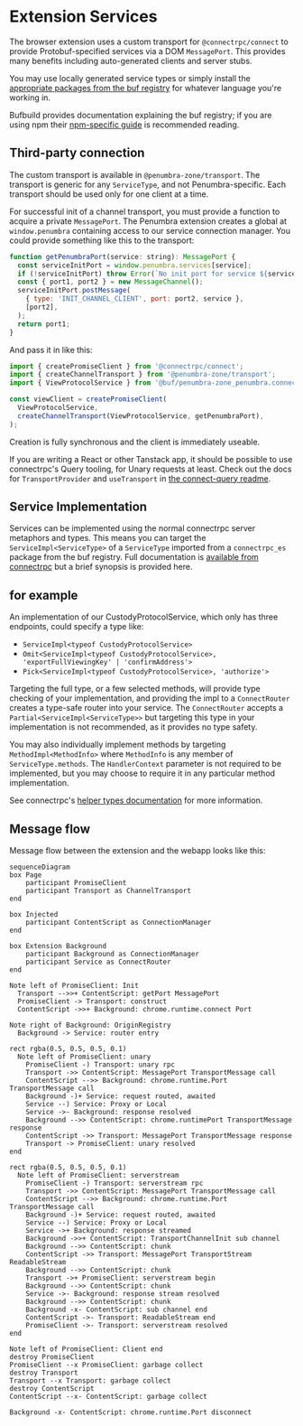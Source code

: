 # Extension Services

The browser extension uses a custom transport for `@connectrpc/connect` to
provide Protobuf-specified services via a DOM `MessagePort`. This provides many
benefits including auto-generated clients and server stubs.

You may use locally generated service types or simply install the [appropriate
packages from the buf
registry](https://buf.build/penumbra-zone/penumbra/sdks/main) for whatever
language you're working in.

Bufbuild provides documentation explaining the buf registry; if you are using
npm their [npm-specific guide](https://buf.build/docs/bsr/generated-sdks/npm) is
recommended reading.

## Third-party connection

The custom transport is available in `@penumbra-zone/transport`. The transport
is generic for any `ServiceType`, and not Penumbra-specific. Each transport should
be used only for one client at a time.

For successful init of a channel transport, you must provide a function to
acquire a private `MessagePort`. The Penumbra extension creates a global at
`window.penumbra` containing access to our service connection manager. You could
provide something like this to the transport:

```javascript
function getPenumbraPort(service: string): MessagePort {
  const serviceInitPort = window.penumbra.services[service];
  if (!serviceInitPort) throw Error(`No init port for service ${service}`);
  const { port1, port2 } = new MessageChannel();
  serviceInitPort.postMessage(
    { type: 'INIT_CHANNEL_CLIENT', port: port2, service },
    [port2],
  );
  return port1;
}
```

And pass it in like this:

```javascript
import { createPromiseClient } from '@connectrpc/connect';
import { createChannelTransport } from '@penumbra-zone/transport';
import { ViewProtocolService } from '@buf/penumbra-zone_penumbra.connectrpc_es/penumbra/view/v1alpha1/view_connect';

const viewClient = createPromiseClient(
  ViewProtocolService,
  createChannelTransport(ViewProtocolService, getPenumbraPort),
);
```

Creation is fully synchronous and the client is immediately useable.

If you are writing a React or other Tanstack app, it should be possible to use
connectrpc's Query tooling, for Unary requests at least. Check out the docs for
`TransportProvider` and `useTransport` in [the connect-query
readme](https://github.com/connectrpc/connect-query-es/blob/49308a24ea15568828e50d91dd1c8bf808555983/README.md#transportprovider).

## Service Implementation

Services can be implemented using the normal connectrpc server metaphors and
types. This means you can target the `ServiceImpl<ServiceType>` of a
`ServiceType` imported from a `connectrpc_es` package from the buf registry.
Full documentation is [available from
connectrpc](https://connectrpc.com/docs/node/implementing-services) but a brief
synopsis is provided here.

## for example

An implementation of our CustodyProtocolService, which only has three endpoints,
could specify a type like:

- `ServiceImpl<typeof CustodyProtocolService>`
- `Omit<ServiceImpl<typeof CustodyProtocolService>, 'exportFullViewingKey' | 'confirmAddress'>`
- `Pick<ServiceImpl<typeof CustodyProtocolService>, 'authorize'>`

Targeting the full type, or a few selected methods, will provide type checking
of your implementation, and providing the impl to a `ConnectRouter` creates a
type-safe router into your service. The `ConnectRouter` accepts a
`Partial<ServiceImpl<ServiceType>>` but targeting this type in your
implementation is not recommended, as it provides no type safety.

You may also individually implement methods by targeting
`MethodImpl<MethodInfo>` where `MethodInfo` is any member of
`ServiceType.methods`. The `HandlerContext` parameter is not required to be
implemented, but you may choose to require it in any particular method
implementation.

See connectrpc's [helper types
documentation](https://connectrpc.com/docs/node/implementing-services#helper-types)
for more information.

<!--
TODO: link to implementation in the codebase
-->

## Message flow

Message flow between the extension and the webapp looks like this:

<!--
TODO: review for necessary updates?
-->

```mermaid
sequenceDiagram
box Page
    participant PromiseClient
    participant Transport as ChannelTransport
end

box Injected
    participant ContentScript as ConnectionManager
end

box Extension Background
    participant Background as ConnectionManager
    participant Service as ConnectRouter
end

Note left of PromiseClient: Init
  Transport -->>+ ContentScript: getPort MessagePort
  PromiseClient -> Transport: construct
  ContentScript ->>+ Background: chrome.runtime.connect Port

Note right of Background: OriginRegistry
  Background -> Service: router entry

rect rgba(0.5, 0.5, 0.5, 0.1)
  Note left of PromiseClient: unary
    PromiseClient -) Transport: unary rpc
    Transport ->> ContentScript: MessagePort TransportMessage call
    ContentScript -->> Background: chrome.runtime.Port TransportMessage call
    Background -)+ Service: request routed, awaited
    Service --) Service: Proxy or Local
    Service ->- Background: response resolved
    Background -->> ContentScript: chrome.runtimePort TransportMessage response
    ContentScript ->> Transport: MessagePort TransportMessage response
    Transport -> PromiseClient: unary resolved
end

rect rgba(0.5, 0.5, 0.5, 0.1)
  Note left of PromiseClient: serverstream
    PromiseClient -) Transport: serverstream rpc
    Transport ->> ContentScript: MessagePort TransportMessage call
    ContentScript -->> Background: chrome.runtime.Port TransportMessage call
    Background -)+ Service: request routed, awaited
    Service --) Service: Proxy or Local
    Service ->+ Background: response streamed
    Background ->>+ ContentScript: TransportChannelInit sub channel
    Background -->> ContentScript: chunk
    ContentScript ->> Transport: MessagePort TransportStream ReadableStream
    Background -->> ContentScript: chunk
    Transport ->+ PromiseClient: serverstream begin
    Background -->> ContentScript: chunk
    Service ->- Background: response stream resolved
    Background -->> ContentScript: chunk
    Background -x- ContentScript: sub channel end
    ContentScript ->- Transport: ReadableStream end
    PromiseClient ->- Transport: serverstream resolved
end

Note left of PromiseClient: Client end
destroy PromiseClient
PromiseClient --x PromiseClient: garbage collect
destroy Transport
Transport --x Transport: garbage collect
destroy ContentScript
ContentScript --x- ContentScript: garbage collect

Background -x- ContentScript: chrome.runtime.Port disconnect
```
